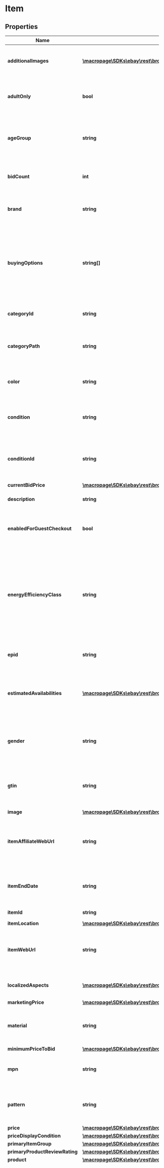 # Item

## Properties
Name | Type | Description | Notes
------------ | ------------- | ------------- | -------------
**additionalImages** | [**\macropage\SDKs\ebay\rest\browse\Model\Image[]**](Image.md) | An array of containers with the URLs for the images that are in addition to the primary image. The primary image is returned in the image.imageUrl field. | [optional] 
**adultOnly** | **bool** | This indicates if the item is for adults only. For more information about adult-only items on eBay, see Adult items policy for sellers and Adult-Only items on eBay for buyers. | [optional] 
**ageGroup** | **string** | (Primary Item Aspect) The age group for which the product is recommended. For example, newborn, infant, toddler, kids, adult, etc. All the item aspects, including this aspect, are returned in the localizedAspects container. | [optional] 
**bidCount** | **int** | This integer value indicates the total number of bids that have been placed against an auction item. This field is returned only for auction items. | [optional] 
**brand** | **string** | (Primary Item Aspect) The name brand of the item, such as Nike, Apple, etc. All the item aspects, including this aspect, are returned in the localizedAspects container. | [optional] 
**buyingOptions** | **string[]** | A comma separated list of the purchase options available for the item, such as FIXED_PRICE, AUCTION. FIXED_PRICE - Returned for fixed-price items (non-auction) AUCTION - Returned for auction items without Buy It Now feature FIXED_PRICE and AUCTION - Returned for auction items enabled with the Buy It Now feature Code so that your app gracefully handles any future changes to this list. | [optional] 
**categoryId** | **string** | The ID of the leaf category for this item. A left category is the lowest level in the category tree. This category has no children. | [optional] 
**categoryPath** | **string** | Text that shows the category hierarchy of the item. For example: Computers/Tablets &amp;amp; Networking, Laptops &amp;amp; Netbooks, PC Laptops &amp;amp; Netbooks | [optional] 
**color** | **string** | (Primary Item Aspect) Text describing the color of the item. All the item aspects, including this aspect, are returned in the localizedAspects container. | [optional] 
**condition** | **string** | The text describing the condition of the item, such as New or Used. For a list of condition names, see Item Condition IDs and Names. Code so that your app gracefully handles any future changes to this list. | [optional] 
**conditionId** | **string** | The identifier of the condition of the item. For example, 1000 is the identifier for NEW. For a list of condition names and IDs, see Item Condition IDs and Names. Code so that your app gracefully handles any future changes to this list. | [optional] 
**currentBidPrice** | [**\macropage\SDKs\ebay\rest\browse\Model\ConvertedAmount**](ConvertedAmount.md) |  | [optional] 
**description** | **string** | The full description of the item that was created by the seller. This can be plain text or rich content. | [optional] 
**enabledForGuestCheckout** | **bool** | Indicates if the item can be purchased using Guest Checkout in the Order API. You can use this flag to exclude items from your inventory that are not eligible for Guest Checkout, such as gift cards. | [optional] 
**energyEfficiencyClass** | **string** | Indicates the European energy efficiency rating (EEK) of the item. This field is returned only if the seller specified the energy efficiency rating. The rating is a set of energy efficiency classes from A to G, where &#39;A&#39; is the most energy efficient and &#39;G&#39; is the least efficient. This rating helps buyers choose between various models. When the manufacturer&#39;s specifications for this item are available, the link to this information is returned in the productFicheWebUrl field. | [optional] 
**epid** | **string** | An EPID is the eBay product identifier of a product from the eBay product catalog. This indicates the product in which the item belongs. | [optional] 
**estimatedAvailabilities** | [**\macropage\SDKs\ebay\rest\browse\Model\EstimatedAvailability[]**](EstimatedAvailability.md) | The estimated number of this item that are available for purchase. Because the quantity of an item can change several times within a second, it is impossible to return the exact quantity. So instead of returning quantity, the estimated availability of the item is returned. | [optional] 
**gender** | **string** | (Primary Item Aspect) The gender for the item. This is used for items that could vary by gender, such as clothing. For example: male, female, or unisex. All the item aspects, including this aspect, are returned in the localizedAspects container. | [optional] 
**gtin** | **string** | The unique Global Trade Item number of the item as defined by http://www.gtin.info. This can be a UPC (Universal Product Code), EAN (European Article Number), or an ISBN (International Standard Book Number) value. | [optional] 
**image** | [**\macropage\SDKs\ebay\rest\browse\Model\Image**](Image.md) |  | [optional] 
**itemAffiliateWebUrl** | **string** | The URL of the View Item page of the item, which includes the affiliate tracking ID. This field is only returned if the eBay partner enables affiliate tracking for the item by including the X-EBAY-C-ENDUSERCTX request header in the method. | [optional] 
**itemEndDate** | **string** | The date and time up to which the items can be purchased. This value is returned in UTC format (yyyy-MM-ddThh:mm:ss.sssZ), which you can convert into the local time of the buyer. | [optional] 
**itemId** | **string** | The unique RESTful identifier of the item. | [optional] 
**itemLocation** | [**\macropage\SDKs\ebay\rest\browse\Model\Address**](Address.md) |  | [optional] 
**itemWebUrl** | **string** | The URL of the View Item page of the item. This enables you to include a &amp;quot;Report Item on eBay&amp;quot; link that takes the buyer to the View Item page on eBay. From there they can report any issues regarding this item to eBay. | [optional] 
**localizedAspects** | [**\macropage\SDKs\ebay\rest\browse\Model\TypedNameValue[]**](TypedNameValue.md) | An array of containers for the complete list of the name/value pairs that describe the variation of the item. | [optional] 
**marketingPrice** | [**\macropage\SDKs\ebay\rest\browse\Model\MarketingPrice**](MarketingPrice.md) |  | [optional] 
**material** | **string** | (Primary Item Aspect) Text describing what the item is made of. For example, silk. All the item aspects, including this aspect, are returned in the localizedAspects container. | [optional] 
**minimumPriceToBid** | [**\macropage\SDKs\ebay\rest\browse\Model\ConvertedAmount**](ConvertedAmount.md) |  | [optional] 
**mpn** | **string** | The manufacturer&#39;s part number, which is a unique number that identifies a specific product. To identify the product, this is always used along with brand. | [optional] 
**pattern** | **string** | (Primary Item Aspect) Text describing the pattern used on the item. For example, paisley. All the item aspects, including this aspect, are returned in the localizedAspects container. | [optional] 
**price** | [**\macropage\SDKs\ebay\rest\browse\Model\ConvertedAmount**](ConvertedAmount.md) |  | [optional] 
**priceDisplayCondition** | [**\macropage\SDKs\ebay\rest\browse\Model\PriceDisplayConditionEnum**](PriceDisplayConditionEnum.md) |  | [optional] 
**primaryItemGroup** | [**\macropage\SDKs\ebay\rest\browse\Model\ItemGroupSummary**](ItemGroupSummary.md) |  | [optional] 
**primaryProductReviewRating** | [**\macropage\SDKs\ebay\rest\browse\Model\ReviewRating**](ReviewRating.md) |  | [optional] 
**product** | [**\macropage\SDKs\ebay\rest\browse\Model\Product**](Product.md) |  | [optional] 
**productFicheWebUrl** | **string** | The URL of a page containing the manufacturer&#39;s specification of this item, which helps buyers make a purchasing decision. This information is available only for items that include the European energy efficiency rating (EEK) but is not available for all items with an EEK rating. This field is returned only if this information is available. The EEK rating of the item is returned in the energyEfficiencyClass field. | [optional] 
**quantityLimitPerBuyer** | **int** | The maximum number for a specific item that one buyer can purchase. | [optional] 
**reservePriceMet** | **bool** | This indicates if the reserve price of the item has been met. A reserve price is set by the seller and is the minimum amount the seller is willing to sell the item for. If the highest bid is not equal to or higher than the reserve price when the auction ends, the listing ends and the item is not sold. Note: This is returned only for auctions that have a reserve price. | [optional] 
**returnTerms** | [**\macropage\SDKs\ebay\rest\browse\Model\ItemReturnTerms**](ItemReturnTerms.md) |  | [optional] 
**seller** | [**\macropage\SDKs\ebay\rest\browse\Model\SellerDetail**](SellerDetail.md) |  | [optional] 
**sellerItemRevision** | **string** | An identifier generated/incremented when a seller revises the item. There are two types of item revisions; seller changes, such as changing the title, and eBay system changes, such as changing the quantity when an item is purchased. This ID is changed only when the seller makes a change to the item. This means you cannot use this value to determine if the quantity has changed. | [optional] 
**shippingOptions** | [**\macropage\SDKs\ebay\rest\browse\Model\ShippingOption[]**](ShippingOption.md) | An array of shipping options containers that have the details about cost, carrier, etc. of one shipping option. | [optional] 
**shipToLocations** | [**\macropage\SDKs\ebay\rest\browse\Model\ShipToLocations**](ShipToLocations.md) |  | [optional] 
**shortDescription** | **string** | This text string is derived from the item condition and the item aspects (such as size, color, capacity, model, brand, etc.). | [optional] 
**size** | **string** | (Primary Item Aspect) The size of the item. For example, &#39;7&#39; for a size 7 shoe. All the item aspects, including this aspect, are returned in the localizedAspects container. | [optional] 
**sizeSystem** | **string** | (Primary Item Aspect) The sizing system of the country. All the item aspects, including this aspect, are returned in the localizedAspects container. Valid Values: &amp;nbsp;&amp;nbsp;US &amp;nbsp;&amp;nbsp;UK &amp;nbsp;&amp;nbsp;EU &amp;nbsp;&amp;nbsp;DE &amp;nbsp;&amp;nbsp;FR &amp;nbsp;&amp;nbsp;JP &amp;nbsp;&amp;nbsp;CN (China) &amp;nbsp;&amp;nbsp;IT &amp;nbsp;&amp;nbsp;BR &amp;nbsp;&amp;nbsp;MEX &amp;nbsp;&amp;nbsp;AU Code so that your app gracefully handles any future changes to this list. | [optional] 
**sizeType** | **string** | (Primary Item Aspect) Text describing a size group in which the item would be included, such as regular, petite, plus, big-and-tall or maternity. All the item aspects, including this aspect, are returned in the localizedAspects container. | [optional] 
**subtitle** | **string** | An additional shorten title for the item that is created by the seller. | [optional] 
**taxes** | [**\macropage\SDKs\ebay\rest\browse\Model\Taxes[]**](Taxes.md) | The container for the tax information for the item. | [optional] 
**title** | **string** | The seller-created title of the item. Maximum Length: 80 characters | [optional] 
**topRatedBuyingExperience** | **bool** | Indicates if the item a top-rated plus item. There are three benefits of a top-rated plus item; a minimum 30-day money-back return policy, shipping the items in 1 business day with tracking provided, and the added comfort of knowing this item is from experienced sellers with the highest buyer ratings. See the Top Rated Plus Items and Becoming a Top Rated Seller and qualifying for Top Rated Plus help topics for more information. | [optional] 
**uniqueBidderCount** | **int** | This integer value indicates the number of different eBay users who have placed one or more bids on an auction item. This field is only applicable to auction items. | [optional] 
**unitPrice** | [**\macropage\SDKs\ebay\rest\browse\Model\ConvertedAmount**](ConvertedAmount.md) |  | [optional] 
**unitPricingMeasure** | **string** | The designation, such as size, weight, volume, count, etc., that was used to specify the quantity of the item. This helps buyers compare prices. For example, the following tells the buyer that the item is 7.99 per 100 grams. &amp;quot;unitPricingMeasure&amp;quot;: &amp;quot;100g&amp;quot;, &amp;quot;unitPrice&amp;quot;: { &amp;nbsp;&amp;nbsp;&amp;quot;value&amp;quot;: &amp;quot;7.99&amp;quot;, &amp;nbsp;&amp;nbsp;&amp;quot;currency&amp;quot;: &amp;quot;GBP&amp;quot; | [optional] 
**warnings** | [**\macropage\SDKs\ebay\rest\browse\Model\ErrorDetailV3[]**](ErrorDetailV3.md) | An array of warning messages. These type of errors do not prevent the method from executing but should be checked. | [optional] 

[[Back to Model list]](../README.md#documentation-for-models) [[Back to API list]](../README.md#documentation-for-api-endpoints) [[Back to README]](../README.md)


